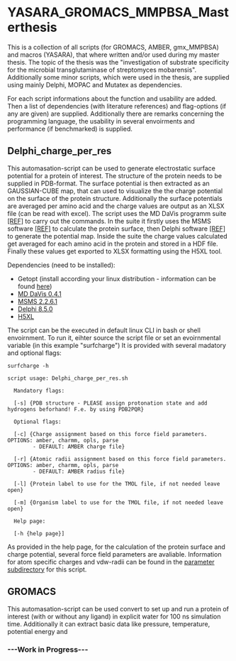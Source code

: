 # YASARA_GROMACS_MMPBSA_Masterthesis
 This is a collection of all scripts (for GROMACS, AMBER, gmx_MMPBSA) and macros (YASARA), that where written and/or used during my master thesis.
 The topic of the thesis was the  "investigation of substrate specificity for the microbial transglutaminase of streptomyces mobarensis".  
 Additionally some minor scripts, which were used in the thesis, are supplied using mainly Delphi, MOPAC and Mutatex as dependencies.

 For each script informations about the function and usability are added. Then a list of dependencies (with literature references) and flag-options (if any are given) are supplied. Additionally there are remarks concerning the programming language, the usability in several envoirments and performance (if benchmarked) is supplied. 
 
## Delphi_charge_per_res
 This automasation-script can be used to generate electrostatic surface potential for a protein of interest. The structure of the protein needs to be supplied in PDB-format.
 The surface potential is then extracted as an GAUSSIAN-CUBE map, that can used to visualize the the charge potential on the surface of the protein structure. Additionally the surface potentials are averaged per amino acid and the charge values are output as an XLSX file (can be read with excel).
 The script uses the MD DaVis programm suite [[REF]](https://academic.oup.com/bioinformatics/article/38/12/3299/6582559?login=true) to carry out the commands. In the suite it firstly uses the MSMS software [[REF]](https://pubmed.ncbi.nlm.nih.gov/8906967/) to calculate the protein surface, then Delphi software [[REF]](https://bmcbiophys.biomedcentral.com/articles/10.1186/2046-1682-5-9) to generate the potential map. Inside the suite the charge values calculated get averaged for each amino acid in the protein and stored in a HDF file. Finally these values get exported to XLSX formatting using the H5XL tool.

 Dependencies (need to be installed):

   - Getopt (install according your linux distribution - information can be found [here](https://www.thegeekdiary.com/getopt-command-not-found/))
   - [MD DaVis 0.4.1](https://github.com/djmaity/md-davis)
   - [MSMS 2.2.6.1](https://ccsb.scripps.edu/msms/)
   - [Delphi 8.5.0](http://honig.c2b2.columbia.edu/delphi)
   - [H5XL](https://github.com/echlebek/h5xl)
      
The script can be the executed in default linux CLI in bash or shell envoirnment. To run it, eihter source the script file or set an evoirnmental variable (in this example "surfcharge") It is provided with several madatory and optional flags:
      
    surfcharge -h

    script usage: Delphi_charge_per_res.sh

      Mandatory flags:

      [-s] {PDB structure - PLEASE assign protonation state and add hydrogens beforhand! F.e. by using PDB2PQR}

      Optional flags:

      [-c] {Charge assignment based on this force field parameters. OPTIONS: amber, charmm, opls, parse
            - DEFAULT: AMBER charge file}

      [-r] {Atomic radii assignment based on this force field parameters. OPTIONS: amber, charmm, opls, parse
            - DEFAULT: AMBER radius file}

      [-l] {Protein label to use for the TMOL file, if not needed leave open}

      [-m] {Organism label to use for the TMOL file, if not needed leave open}

      Help page:

      [-h {help page}]

As provided in the help page, for the calculation of the protein surface and charge potential, several force field parameters are avaliable. Information for atom specific charges and vdw-radii can be found in the [parameter subdirectory](Delphi_charge_per_res/parameters) for this script.   

## GROMACS
This automasation-script can be used convert to set up and run a protein of interest (with or without any ligand) in explicit water for 100 ns simulation time. Additionally it can extract basic data like pressure, temperature, potential energy and    

### ---Work in Progress---